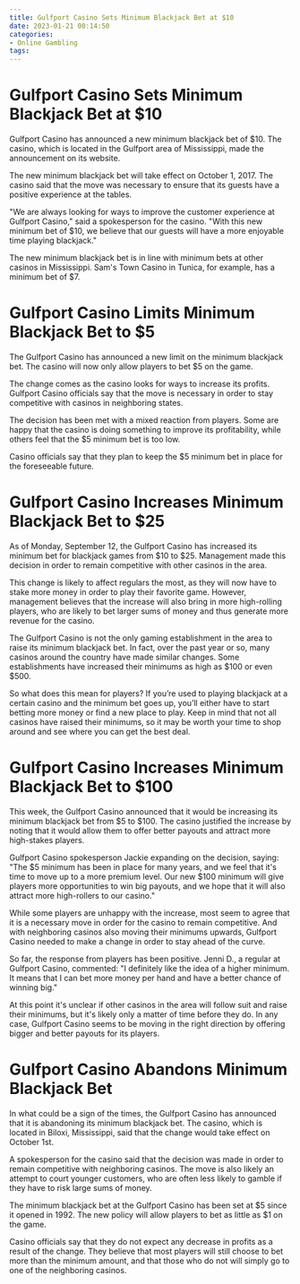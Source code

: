 ```yaml
---
title: Gulfport Casino Sets Minimum Blackjack Bet at $10
date: 2023-01-21 00:14:50
categories:
- Online Gambling
tags:
---
```



#  Gulfport Casino Sets Minimum Blackjack Bet at $10

Gulfport Casino has announced a new minimum blackjack bet of $10. The casino, which is located in the Gulfport area of Mississippi, made the announcement on its website.

The new minimum blackjack bet will take effect on October 1, 2017. The casino said that the move was necessary to ensure that its guests have a positive experience at the tables.

"We are always looking for ways to improve the customer experience at Gulfport Casino," said a spokesperson for the casino. "With this new minimum bet of $10, we believe that our guests will have a more enjoyable time playing blackjack."

The new minimum blackjack bet is in line with minimum bets at other casinos in Mississippi. Sam's Town Casino in Tunica, for example, has a minimum bet of $7.

#  Gulfport Casino Limits Minimum Blackjack Bet to $5

The Gulfport Casino has announced a new limit on the minimum blackjack bet. The casino will now only allow players to bet $5 on the game.

The change comes as the casino looks for ways to increase its profits. Gulfport Casino officials say that the move is necessary in order to stay competitive with casinos in neighboring states.

The decision has been met with a mixed reaction from players. Some are happy that the casino is doing something to improve its profitability, while others feel that the $5 minimum bet is too low.

Casino officials say that they plan to keep the $5 minimum bet in place for the foreseeable future.

#  Gulfport Casino Increases Minimum Blackjack Bet to $25

As of Monday, September 12, the Gulfport Casino has increased its minimum bet for blackjack games from $10 to $25. Management made this decision in order to remain competitive with other casinos in the area.

This change is likely to affect regulars the most, as they will now have to stake more money in order to play their favorite game. However, management believes that the increase will also bring in more high-rolling players, who are likely to bet larger sums of money and thus generate more revenue for the casino.

The Gulfport Casino is not the only gaming establishment in the area to raise its minimum blackjack bet. In fact, over the past year or so, many casinos around the country have made similar changes. Some establishments have increased their minimums as high as $100 or even $500.

So what does this mean for players? If you’re used to playing blackjack at a certain casino and the minimum bet goes up, you’ll either have to start betting more money or find a new place to play. Keep in mind that not all casinos have raised their minimums, so it may be worth your time to shop around and see where you can get the best deal.

#  Gulfport Casino Increases Minimum Blackjack Bet to $100

This week, the Gulfport Casino announced that it would be increasing its minimum blackjack bet from $5 to $100. The casino justified the increase by noting that it would allow them to offer better payouts and attract more high-stakes players.

Gulfport Casino spokesperson Jackie expanding on the decision, saying: "The $5 minimum has been in place for many years, and we feel that it's time to move up to a more premium level. Our new $100 minimum will give players more opportunities to win big payouts, and we hope that it will also attract more high-rollers to our casino."

While some players are unhappy with the increase, most seem to agree that it is a necessary move in order for the casino to remain competitive. And with neighboring casinos also moving their minimums upwards, Gulfport Casino needed to make a change in order to stay ahead of the curve.

So far, the response from players has been positive. Jenni D., a regular at Gulfport Casino, commented: "I definitely like the idea of a higher minimum. It means that I can bet more money per hand and have a better chance of winning big."

At this point it's unclear if other casinos in the area will follow suit and raise their minimums, but it's likely only a matter of time before they do. In any case, Gulfport Casino seems to be moving in the right direction by offering bigger and better payouts for its players.

#  Gulfport Casino Abandons Minimum Blackjack Bet

In what could be a sign of the times, the Gulfport Casino has announced that it is abandoning its minimum blackjack bet. The casino, which is located in Biloxi, Mississippi, said that the change would take effect on October 1st.

A spokesperson for the casino said that the decision was made in order to remain competitive with neighboring casinos. The move is also likely an attempt to court younger customers, who are often less likely to gamble if they have to risk large sums of money.

The minimum blackjack bet at the Gulfport Casino has been set at $5 since it opened in 1992. The new policy will allow players to bet as little as $1 on the game.

Casino officials say that they do not expect any decrease in profits as a result of the change. They believe that most players will still choose to bet more than the minimum amount, and that those who do not will simply go to one of the neighboring casinos.